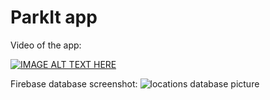# ParkIt app

Video of the app:

[![IMAGE ALT TEXT HERE](https://img.youtube.com/vi/fK0tCepZHSo/0.jpg)](https://www.youtube.com/watch?v=fK0tCepZHSo)


Firebase database screenshot:
![locations database picture](https://user-images.githubusercontent.com/12784722/181025510-3eb27b83-f178-477a-a972-faa1702ed371.png)

